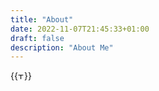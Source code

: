 ```yaml
---
title: "About"
date: 2022-11-07T21:45:33+01:00
draft: false
description: "About Me" 
---
```



{{<image src="/roundme.png" alt="This is how I look like" position="center" style="height: 10px; width:10px;">}} 

